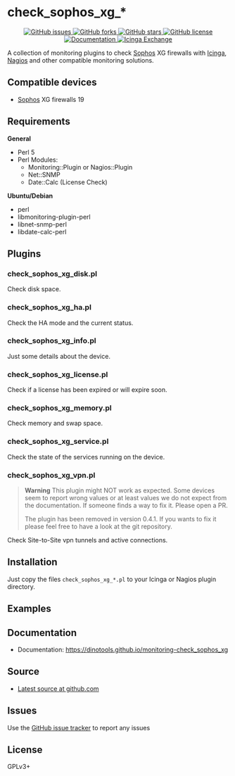 check_sophos_xg_*
=================

<p align="center">
  <a href="https://github.com/dinotools/monitoring-check_sophos_xg/issues">
    <img alt="GitHub issues" src="https://img.shields.io/github/issues/dinotools/monitoring-check_sophos_xg">
  </a>
  <a href="https://github.com/dinotools/monitoring-check_sophos_xg/network">
    <img alt="GitHub forks" src="https://img.shields.io/github/forks/dinotools/monitoring-check_sophos_xg">
  </a>
  <a href="https://github.com/dinotools/monitoring-check_sophos_xg/stargazers">
    <img alt="GitHub stars" src="https://img.shields.io/github/stars/dinotools/monitoring-check_sophos_xg">
  </a>
  <a href="https://github.com/DinoTools/monitoring-check_sophos_xg/blob/main/LICENSE.md">
    <img alt="GitHub license" src="https://img.shields.io/github/license/dinotools/monitoring-check_sophos_xg">
  </a>
  <a href="https://dinotools.github.io/monitoring-check_sophos_xg">
    <img alt="Documentation" src="https://github.com/DinoTools/monitoring-check_sophos_xg/actions/workflows/pages.yml/badge.svg">
  </a>
  <a href="https://exchange.icinga.com/dinotools/check_sophos_xg">
    <img alt="Icinga Exchange" src="https://img.shields.io/badge/Icinga-Exchange-success">
  </a>
</p>


A collection of monitoring plugins to check [Sophos](https://www.sophos.com/) XG firewalls with [Icinga](https://icinga.com/), [Nagios](https://www.nagios.org/) and other compatible monitoring solutions.

Compatible devices
------------------

- [Sophos](https://www.sophos.com/) XG firewalls 19


Requirements
------------

**General**

- Perl 5
- Perl Modules:
    - Monitoring::Plugin or Nagios::Plugin
    - Net::SNMP
    - Date::Calc (License Check)

**Ubuntu/Debian**

- perl
- libmonitoring-plugin-perl
- libnet-snmp-perl
- libdate-calc-perl


Plugins
-------

### check_sophos_xg_disk.pl

Check disk space.

### check_sophos_xg_ha.pl

Check the HA mode and the current status.

### check_sophos_xg_info.pl

Just some details about the device.

### check_sophos_xg_license.pl

Check if a license has been expired or will expire soon.

### check_sophos_xg_memory.pl

Check memory and swap space.

### check_sophos_xg_service.pl

Check the state of the services running on the device.

### check_sophos_xg_vpn.pl

> **Warning**
> This plugin might NOT work as expected. Some devices seem to report wrong values or at least values we do not expect from the documentation. If someone finds a way to fix it. Please open a PR.
>
> The plugin has been removed in version 0.4.1. If you wants to fix it please feel free to have a look at the git repository.

Check Site-to-Site vpn tunnels and active connections.

Installation
------------

Just copy the files `check_sophos_xg_*.pl` to your Icinga or Nagios plugin directory.

Examples
--------


Documentation
-------------

- Documentation: https://dinotools.github.io/monitoring-check_sophos_xg

Source
------

- [Latest source at github.com](https://github.com/DinoTools/monitoring-check_sophos_xg)

Issues
------

Use the [GitHub issue tracker](https://github.com/DinoTools/monitoring-check_sophos_xg/issues) to report any issues

License
-------

GPLv3+
